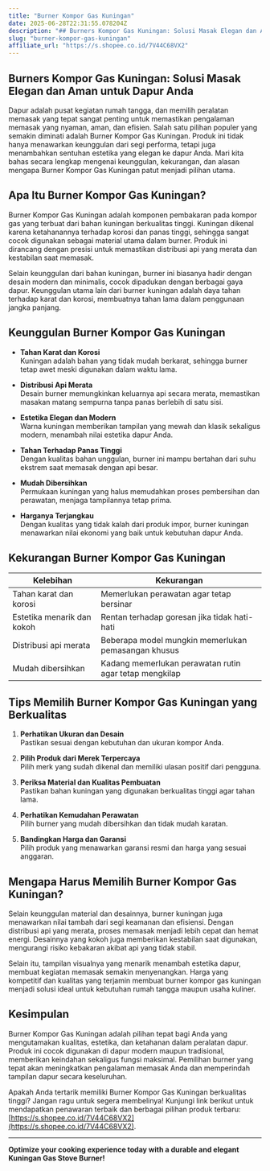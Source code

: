```yaml
---
title: "Burner Kompor Gas Kuningan"
date: 2025-06-28T22:31:55.078204Z
description: "## Burners Kompor Gas Kuningan: Solusi Masak Elegan dan Aman untuk Dapur Anda..."
slug: "burner-kompor-gas-kuningan"
affiliate_url: "https://s.shopee.co.id/7V44C68VX2"
---
```

## Burners Kompor Gas Kuningan: Solusi Masak Elegan dan Aman untuk Dapur Anda

Dapur adalah pusat kegiatan rumah tangga, dan memilih peralatan memasak yang tepat sangat penting untuk memastikan pengalaman memasak yang nyaman, aman, dan efisien. Salah satu pilihan populer yang semakin diminati adalah Burner Kompor Gas Kuningan. Produk ini tidak hanya menawarkan keunggulan dari segi performa, tetapi juga menambahkan sentuhan estetika yang elegan ke dapur Anda. Mari kita bahas secara lengkap mengenai keunggulan, kekurangan, dan alasan mengapa Burner Kompor Gas Kuningan patut menjadi pilihan utama.

## Apa Itu Burner Kompor Gas Kuningan?

Burner Kompor Gas Kuningan adalah komponen pembakaran pada kompor gas yang terbuat dari bahan kuningan berkualitas tinggi. Kuningan dikenal karena ketahanannya terhadap korosi dan panas tinggi, sehingga sangat cocok digunakan sebagai material utama dalam burner. Produk ini dirancang dengan presisi untuk memastikan distribusi api yang merata dan kestabilan saat memasak.

Selain keunggulan dari bahan kuningan, burner ini biasanya hadir dengan desain modern dan minimalis, cocok dipadukan dengan berbagai gaya dapur. Keunggulan utama lain dari burner kuningan adalah daya tahan terhadap karat dan korosi, membuatnya tahan lama dalam penggunaan jangka panjang.

## Keunggulan Burner Kompor Gas Kuningan

- **Tahan Karat dan Korosi**  
  Kuningan adalah bahan yang tidak mudah berkarat, sehingga burner tetap awet meski digunakan dalam waktu lama.

- **Distribusi Api Merata**  
  Desain burner memungkinkan keluarnya api secara merata, memastikan masakan matang sempurna tanpa panas berlebih di satu sisi.

- **Estetika Elegan dan Modern**  
  Warna kuningan memberikan tampilan yang mewah dan klasik sekaligus modern, menambah nilai estetika dapur Anda.

- **Tahan Terhadap Panas Tinggi**  
  Dengan kualitas bahan unggulan, burner ini mampu bertahan dari suhu ekstrem saat memasak dengan api besar.

- **Mudah Dibersihkan**  
  Permukaan kuningan yang halus memudahkan proses pembersihan dan perawatan, menjaga tampilannya tetap prima.

- **Harganya Terjangkau**  
  Dengan kualitas yang tidak kalah dari produk impor, burner kuningan menawarkan nilai ekonomi yang baik untuk kebutuhan dapur Anda.

## Kekurangan Burner Kompor Gas Kuningan

| Kelebihan | Kekurangan |
|------------|--------------|
| Tahan karat dan korosi | Memerlukan perawatan agar tetap bersinar |
| Estetika menarik dan kokoh | Rentan terhadap goresan jika tidak hati-hati |
| Distribusi api merata | Beberapa model mungkin memerlukan pemasangan khusus |
| Mudah dibersihkan | Kadang memerlukan perawatan rutin agar tetap mengkilap |

## Tips Memilih Burner Kompor Gas Kuningan yang Berkualitas

1. **Perhatikan Ukuran dan Desain**  
   Pastikan sesuai dengan kebutuhan dan ukuran kompor Anda.

2. **Pilih Produk dari Merek Terpercaya**  
   Pilih merk yang sudah dikenal dan memiliki ulasan positif dari pengguna.

3. **Periksa Material dan Kualitas Pembuatan**  
   Pastikan bahan kuningan yang digunakan berkualitas tinggi agar tahan lama.

4. **Perhatikan Kemudahan Perawatan**  
   Pilih burner yang mudah dibersihkan dan tidak mudah karatan.

5. **Bandingkan Harga dan Garansi**  
   Pilih produk yang menawarkan garansi resmi dan harga yang sesuai anggaran.

## Mengapa Harus Memilih Burner Kompor Gas Kuningan?

Selain keunggulan material dan desainnya, burner kuningan juga menawarkan nilai tambah dari segi keamanan dan efisiensi. Dengan distribusi api yang merata, proses memasak menjadi lebih cepat dan hemat energi. Desainnya yang kokoh juga memberikan kestabilan saat digunakan, mengurangi risiko kebakaran akibat api yang tidak stabil.

Selain itu, tampilan visualnya yang menarik menambah estetika dapur, membuat kegiatan memasak semakin menyenangkan. Harga yang kompetitif dan kualitas yang terjamin membuat burner kompor gas kuningan menjadi solusi ideal untuk kebutuhan rumah tangga maupun usaha kuliner.

## Kesimpulan

Burner Kompor Gas Kuningan adalah pilihan tepat bagi Anda yang mengutamakan kualitas, estetika, dan ketahanan dalam peralatan dapur. Produk ini cocok digunakan di dapur modern maupun tradisional, memberikan keindahan sekaligus fungsi maksimal. Pemilihan burner yang tepat akan meningkatkan pengalaman memasak Anda dan memperindah tampilan dapur secara keseluruhan.

Apakah Anda tertarik memiliki Burner Kompor Gas Kuningan berkualitas tinggi? Jangan ragu untuk segera membelinya! Kunjungi link berikut untuk mendapatkan penawaran terbaik dan berbagai pilihan produk terbaru: [https://s.shopee.co.id/7V44C68VX2](https://s.shopee.co.id/7V44C68VX2).

---

**Optimize your cooking experience today with a durable and elegant Kuningan Gas Stove Burner!**